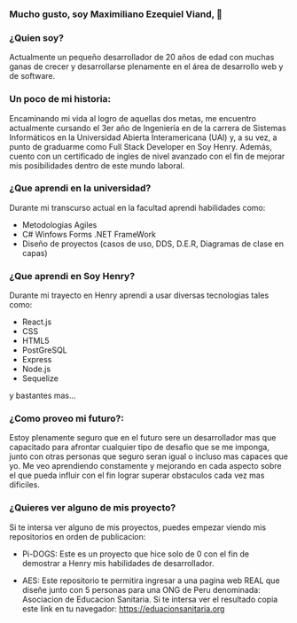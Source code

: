 ### Mucho gusto, soy Maximiliano Ezequiel Viand, 👋

### ¿Quien soy? 
Actualmente un pequeño desarrollador de 20 años de edad con muchas ganas de crecer y desarrollarse plenamente en el área de desarrollo web y de software.

### Un poco de mi historia:
Encaminando mi vida al logro de aquellas dos metas, me encuentro actualmente cursando el 3er año de Ingeniería en de la carrera de Sistemas Informáticos en la Universidad Abierta Interamericana (UAI) y, a su vez, a punto de graduarme como Full Stack Developer en Soy Henry. Además, cuento con un certificado de ingles de nivel avanzado con el fin de mejorar mis posibilidades dentro de este mundo laboral.

### ¿Que aprendi en la universidad?
Durante mi transcurso actual en la facultad aprendi habilidades como:
- Metodologias Agiles
- C# Winfows Forms .NET FrameWork
- Diseño de proyectos (casos de uso, DDS, D.E.R, Diagramas de clase en capas)

### ¿Que aprendi en Soy Henry?
Durante mi trayecto en Henry aprendi a usar diversas tecnologias tales como:
- React.js
- CSS
- HTML5
- PostGreSQL
- Express
- Node.js
- Sequelize

y bastantes mas...

### ¿Como proveo mi futuro?:
Estoy plenamente seguro que en el futuro sere un desarrollador mas que capacitado para afrontar cualquier tipo de desafio que se me imponga, junto con otras personas que seguro seran igual o incluso mas capaces que yo. Me veo aprendiendo constamente y mejorando en cada aspecto sobre el que pueda influir con el fin lograr superar obstaculos cada vez mas dificiles.

### ¿Quieres ver alguno de mis proyecto?
Si te intersa ver alguno de mis proyectos, puedes empezar viendo mis repositorios en orden de publicacion:
- Pi-DOGS: Este es un proyecto que hice solo de 0 con el fin de demostrar a Henry mis habilidades de desarrollador.

- AES: Este repositorio te permitira ingresar a una pagina web REAL que diseñe junto con 5 personas para una ONG de Peru denominada: Asociacion de Educacion Sanitaria. Si te intersa ver el resultado copia este link en tu navegador: https://eduacionsanitaria.org
